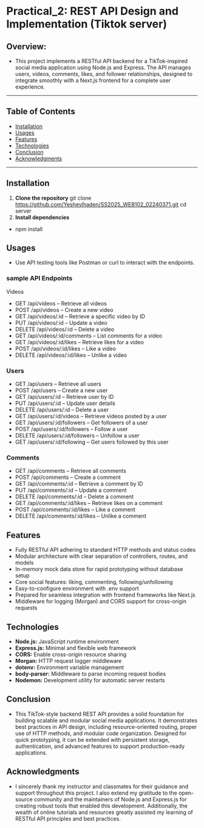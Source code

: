 # Practical_2: REST API Design and Implementation (Tiktok server)

## Overview:

- This project implements a RESTful API backend for a TikTok-inspired social media application using Node.js and Express. The API manages users, videos, comments, likes, and follower relationships, designed to integrate smoothly with a Next.js frontend for a complete user experience.

---

## Table of Contents

- [Installation](#installation)
- [Usages](#usages)
- [Features](#features)
- [Technologies](#technologies)
- [Conclusion](#conclusion)
- [Acknowledgments](#acknowledgments)

---

## Installation

1. **Clone the repository**
   git clone <https://github.com/Yesheylhaden/SS2025_WEB102_02240371.git>
   cd server
2. **Install dependencies**
- npm install

## Usages
- Use API testing tools like Postman or curl to interact with the endpoints.

### sample API Endpoints
Videos
- GET /api/videos – Retrieve all videos
- POST /api/videos – Create a new video
- GET /api/videos/:id – Retrieve a specific video by ID
- PUT /api/videos/:id – Update a video
- DELETE /api/videos/:id – Delete a video
- GET /api/videos/:id/comments – List comments for a video
- GET /api/videos/:id/likes – Retrieve likes for a video
- POST /api/videos/:id/likes – Like a video
- DELETE /api/videos/:id/likes – Unlike a video

### Users
- GET /api/users – Retrieve all users
- POST /api/users – Create a new user
- GET /api/users/:id – Retrieve user by ID
- PUT /api/users/:id – Update user details
- DELETE /api/users/:id – Delete a user
- GET /api/users/:id/videos – Retrieve videos posted by a user
- GET /api/users/:id/followers – Get followers of a user
- POST /api/users/:id/followers – Follow a user
- DELETE /api/users/:id/followers – Unfollow a user
- GET /api/users/:id/following – Get users followed by this user

### Comments
- GET /api/comments – Retrieve all comments
- POST /api/comments – Create a comment
- GET /api/comments/:id – Retrieve a comment by ID
- PUT /api/comments/:id – Update a comment
- DELETE /api/comments/:id – Delete a comment
- GET /api/comments/:id/likes – Retrieve likes on a comment
- POST /api/comments/:id/likes – Like a comment
- DELETE /api/comments/:id/likes – Unlike a comment

## Features
- Fully RESTful API adhering to standard HTTP methods and status codes
- Modular architecture with clear separation of controllers, routes, and models
- In-memory mock data store for rapid prototyping without database setup
- Core social features: liking, commenting, following/unfollowing
- Easy-to-configure environment with .env support
- Prepared for seamless integration with frontend frameworks like Next.js
- Middleware for logging (Morgan) and CORS support for cross-origin requests

## Technologies
- **Node.js:** JavaScript runtime environment
- **Express.js:** Minimal and flexible web framework
- **CORS:** Enable cross-origin resource sharing
- **Morgan:** HTTP request logger middleware
- **dotenv:** Environment variable management
- **body-parser:** Middleware to parse incoming request bodies
- **Nodemon:** Development utility for automatic server restarts

## Conclusion
- This TikTok-style backend REST API provides a solid foundation for building scalable and modular social media applications. It demonstrates best practices in API design, including resource-oriented routing, proper use of HTTP methods, and modular code organization. Designed for quick prototyping, it can be extended with persistent storage, authentication, and advanced features to support production-ready applications.

## Acknowledgments
- I sincerely thank my instructor and classmates for their guidance and support throughout this project. I also extend my gratitude to the open-source community and the maintainers of Node.js and Express.js for creating robust tools that enabled this development. Additionally, the wealth of online tutorials and resources greatly assisted my learning of RESTful API principles and best practices.
